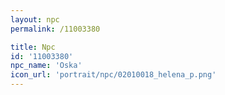 ```yaml
---
layout: npc
permalink: /11003380

title: Npc
id: '11003380'
npc_name: 'Oska'
icon_url: 'portrait/npc/02010018_helena_p.png'
---
```

